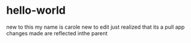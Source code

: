 # hello-world
new to this
my name is carole new to edit just realized that its a pull app changes made are reflected inthe parent
